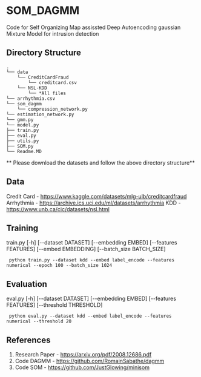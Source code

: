 # SOM_DAGMM
Code for Self Organizing Map assissted Deep Autoencoding gaussian Mixture Model for intrusion detection

## Directory Structure

    .
    └── data  
    	└── CreditCardFraud                   
            └── creditcard.csv          
        └── NSL-KDD              
            └── *All files
	└── arrhythmia.csv
    └── som_dagmm  
        └── compression_network.py
	└── estimation_network.py
	└── gmm.py
	└── model.py
    ├── train.py                  
    ├── eval.py                       
    ├── utils.py                    
    ├── SOM.py                   
    └── Readme.MD                    
        
        
	    
	    
** Please download the datasets and follow the above directory structure**

## Data


Credit Card - https://www.kaggle.com/datasets/mlg-ulb/creditcardfraud
Arrhythmia - https://archive.ics.uci.edu/ml/datasets/arrhythmia
KDD - https://www.unb.ca/cic/datasets/nsl.html

## Training

train.py [-h] [--dataset DATASET] [--embedding EMBED] [--features FEATURES] [--embed EMBEDDING] [--batch_size BATCH_SIZE]

` python train.py --dataset kdd --embed label_encode --features numerical --epoch 100 --batch_size 1024`

## Evaluation

eval.py [-h] [--dataset DATASET] [--embedding EMBED] [--features FEATURES] [--threshold THRESHOLD]

` python eval.py --dataset kdd --embed label_encode --features numerical --threshold 20`

## References

1. Research Paper - https://arxiv.org/pdf/2008.12686.pdf
2. Code DAGMM - https://github.com/RomainSabathe/dagmm
3. Code SOM - https://github.com/JustGlowing/minisom
